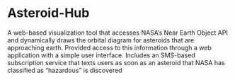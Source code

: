 # Asteroid-Hub

A web-based visualization tool that accesses NASA’s Near Earth Object API and dynamically draws the orbital diagram for asteroids that are approaching earth. Provided access to this information through a web application with a simple user interface. 
Includes an SMS-based subscription service that texts users as soon as an asteroid that NASA has classified as “hazardous” is discovered
